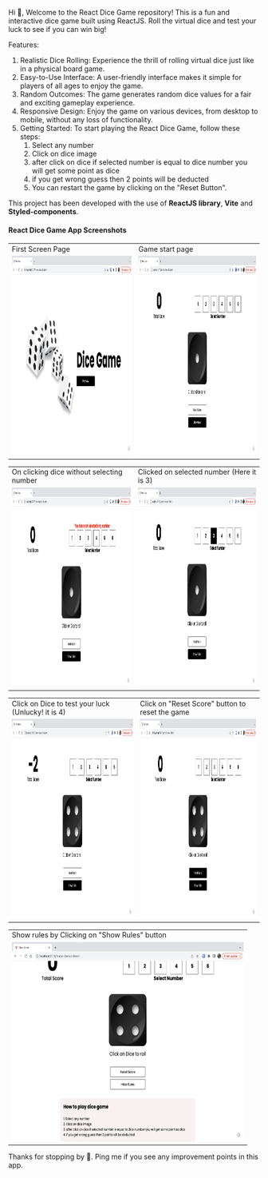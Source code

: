 Hi 👋,
Welcome to the React Dice Game repository! This is a fun and interactive dice game built using ReactJS. Roll the virtual dice and test your luck to see if you can win big!

Features:

1. Realistic Dice Rolling: Experience the thrill of rolling virtual dice just like in a physical board game.
2. Easy-to-Use Interface: A user-friendly interface makes it simple for players of all ages to enjoy the game.
3. Random Outcomes: The game generates random dice values for a fair and exciting gameplay experience.
4. Responsive Design: Enjoy the game on various devices, from desktop to mobile, without any loss of functionality.
5. Getting Started:
    To start playing the React Dice Game, follow these steps:
     1. Select any number
     2. Click on dice image
     3. after click on dice if selected number is equal to dice number you will get some point as dice
     4. if you get wrong guess then 2 points will be deducted
     5. You can restart the game by clicking on the "Reset Button".
  
This project has been developed with the use of <b>ReactJS library</b>, <b>Vite</b> and <b>Styled-components</b>.

#### React Dice Game App Screenshots

<table>
  <tr>
    <td>First Screen Page</td>
     <td>Game start page</td>
  </tr>
  <tr>
    <td><img src="public/ScreenShot_images/Dice_Game_HomePage.png" width=465 height=400></td>
    <td><img src="public/ScreenShot_images/Dice_Game_Page2.png" width=465 height=400></td>
  </tr>
 </table>
 <table>
  <tr>
    <td>On clicking dice without selecting number</td>
     <td>Clicked on selected number (Here it is 3)</td>
  </tr>
  <tr>
    <td><img src="public/ScreenShot_images/Dice_Game_Page3.png" width=465 height=400></td>
    <td><img src="public/ScreenShot_images/Dice_Game_Page4.png" width=465 height=400></td>
  </tr>
 </table>
 <table>
  <tr>
    <td>Click on Dice to test your luck (Unlucky! it is 4)</td>
     <td>Click on "Reset Score" button to reset the game</td>
  </tr>
  <tr>
    <td><img src="public/ScreenShot_images/Dice_Game_Page5.png" width=465 height=400></td>
    <td><img src="public/ScreenShot_images/Dice_Game_Page6.png" width=465 height=400></td>
  </tr>
 </table>
 <table>
  <tr>
    <td>Show rules by Clicking on "Show Rules" button</td>
  </tr>
  <tr>
    <td><img src="public/ScreenShot_images/Dice_Game_Page7.png" width=465 height=400></td>
  </tr>
 </table>

 Thanks for stopping by 🤝. Ping me if you see any improvement points in this app.

